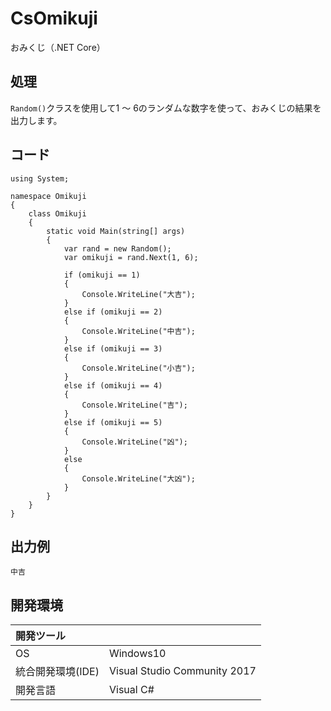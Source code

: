 # CsOmikuji
おみくじ（.NET Core）

## 処理
`Random()`クラスを使用して1 ～ 6のランダムな数字を使って、おみくじの結果を出力します。

## コード
```
using System;

namespace Omikuji
{
    class Omikuji
    {
        static void Main(string[] args)
        {
            var rand = new Random();
            var omikuji = rand.Next(1, 6);

            if (omikuji == 1)
            {
                Console.WriteLine("大吉");
            }
            else if (omikuji == 2)
            {
                Console.WriteLine("中吉");
            }
            else if (omikuji == 3)
            {
                Console.WriteLine("小吉");
            }
            else if (omikuji == 4)
            {
                Console.WriteLine("吉");
            }
            else if (omikuji == 5)
            {
                Console.WriteLine("凶");
            }
            else
            {
                Console.WriteLine("大凶");
            }
        }
    }
}
```

## 出力例  
```
中吉
```
  
## 開発環境
| 開発ツール |  |
|:-|:-|
| OS | Windows10 |
| 統合開発環境(IDE) | Visual Studio Community 2017 |
| 開発言語 | Visual C# |
